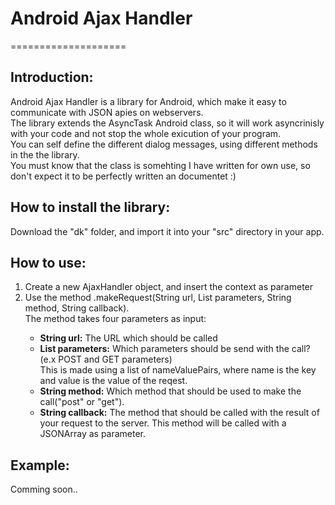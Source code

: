 <h1>Android Ajax Handler</h1>
====================

<h2>Introduction:</h2>
<p>
Android Ajax Handler is a library for Android, which make it easy to communicate with JSON apies on webservers. <br/>
The library extends the AsyncTask Android class, so it will work asyncrinisly with your code and not stop the whole exicution of your program.<br/>
You can self define the different dialog messages, using different methods in the the library.<br/>
You must know that the class is somehting I have written for own use, so don't expect it to be perfectly written an documentet :)
</p>

<h2>How to install the library:</h2>
<p>Download the "dk" folder, and import it into your "src" directory in your app.</p>

<h2>How to use:</h2>
<ol>
  <li>Create a new AjaxHandler object, and insert the context as parameter</li>
  <li>
    Use the method .makeRequest(String url, List<nameValuePairs> parameters, String method, String callback). <br/>
    The method takes four parameters as input:
    <ul>
      <li><b>String url:</b> The URL which should be called</li>
      <li>
        <b>List<nameValueParis> parameters:</b> Which parameters should be send with the call?(e.x POST and GET parameters)<br/>
        This is made using a list of nameValuePairs, where name is the key and value is the value of the reqest.
      </li>
      <li>
        <b>String method:</b> Which method that should be used to make the call("post" or "get").
      </li>
      <li>
        <b>String callback:</b> The method that should be called with the result of your request to the server. This method will be called with a JSONArray as parameter.
      </li>
    </ul>
  </li>
</ol>


<h2>Example:</h2>
<p>Comming soon..</p>